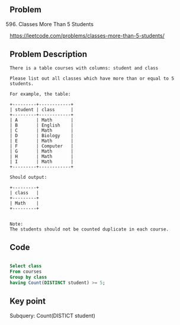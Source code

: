 ## Problem

596. Classes More Than 5 Students

https://leetcode.com/problems/classes-more-than-5-students/

## Problem Description

```
There is a table courses with columns: student and class

Please list out all classes which have more than or equal to 5 students.

For example, the table:

+---------+------------+
| student | class      |
+---------+------------+
| A       | Math       |
| B       | English    |
| C       | Math       |
| D       | Biology    |
| E       | Math       |
| F       | Computer   |
| G       | Math       |
| H       | Math       |
| I       | Math       |
+---------+------------+

Should output:

+---------+
| class   |
+---------+
| Math    |
+---------+
 

Note:
The students should not be counted duplicate in each course.

```

## Code

``` sql

Select class 
From courses
Group by class
having Count(DISTINCT student) >= 5;

```

## Key point

Subquery: Count(DISTICT student)
